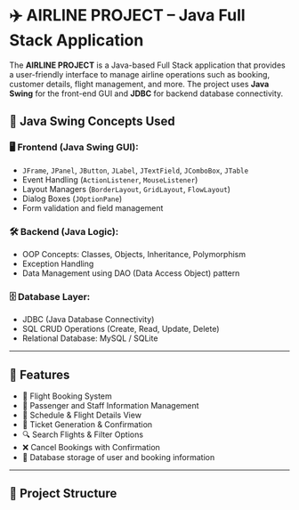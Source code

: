 # ✈️ AIRLINE PROJECT – Java Full Stack Application

The **AIRLINE PROJECT** is a Java-based Full Stack application that provides a user-friendly interface to manage airline operations such as booking, customer details, flight management, and more. The project uses **Java Swing** for the front-end GUI and **JDBC** for backend database connectivity.

## 🧠 Java Swing Concepts Used

### 🖥️ Frontend (Java Swing GUI):
- `JFrame`, `JPanel`, `JButton`, `JLabel`, `JTextField`, `JComboBox`, `JTable`
- Event Handling (`ActionListener`, `MouseListener`)
- Layout Managers (`BorderLayout`, `GridLayout`, `FlowLayout`)
- Dialog Boxes (`JOptionPane`)
- Form validation and field management

### 🛠 Backend (Java Logic):
- OOP Concepts: Classes, Objects, Inheritance, Polymorphism
- Exception Handling
- Data Management using DAO (Data Access Object) pattern

### 🗄️ Database Layer:
- JDBC (Java Database Connectivity)
- SQL CRUD Operations (Create, Read, Update, Delete)
- Relational Database: MySQL / SQLite

---

## 🌟 Features

- 🧳 Flight Booking System
- 👤 Passenger and Staff Information Management
- 📅 Schedule & Flight Details View
- 🧾 Ticket Generation & Confirmation
- 🔍 Search Flights & Filter Options
- ❌ Cancel Bookings with Confirmation
- 💾 Database storage of user and booking information

---

## 📂 Project Structure


